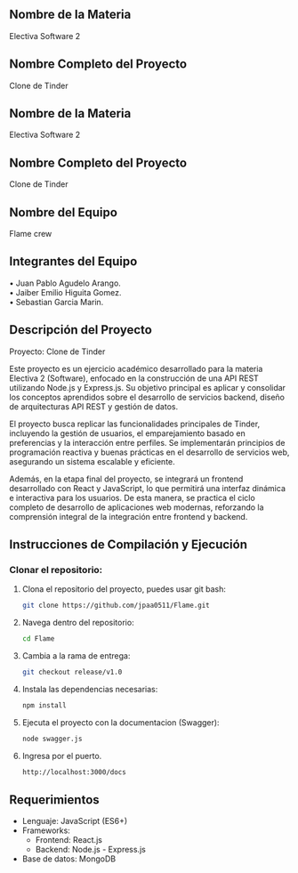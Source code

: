 ## Nombre de la Materia
Electiva Software 2

## Nombre Completo del Proyecto
Clone de Tinder

## Nombre de la Materia
Electiva Software 2

## Nombre Completo del Proyecto
Clone de Tinder

## Nombre del Equipo
Flame crew

## Integrantes del Equipo
• Juan Pablo Agudelo Arango.    
• Jaiber Emilio Higuita Gomez.    
• Sebastian Garcia Marin.


## Descripción del Proyecto
Proyecto: Clone de Tinder

Este proyecto es un ejercicio académico desarrollado para la materia Electiva 2 (Software), enfocado en la construcción de una API REST utilizando Node.js y Express.js. Su objetivo principal es aplicar y consolidar los conceptos aprendidos sobre el desarrollo de servicios backend, diseño de arquitecturas API REST y gestión de datos.

El proyecto busca replicar las funcionalidades principales de Tinder, incluyendo la gestión de usuarios, el emparejamiento basado en preferencias y la interacción entre perfiles. Se implementarán principios de programación reactiva y buenas prácticas en el desarrollo de servicios web, asegurando un sistema escalable y eficiente.

Además, en la etapa final del proyecto, se integrará un frontend desarrollado con React y JavaScript, lo que permitirá una interfaz dinámica e interactiva para los usuarios. De esta manera, se practica el ciclo completo de desarrollo de aplicaciones web modernas, reforzando la comprensión integral de la integración entre frontend y backend.

## Instrucciones de Compilación y Ejecución

### Clonar el repositorio:
1. Clona el repositorio del proyecto, puedes usar git bash:
   ```bash
   git clone https://github.com/jpaa0511/Flame.git
2. Navega dentro del repositorio:
   ```bash
   cd Flame
3. Cambia a la rama de entrega:
   ```bash
   git checkout release/v1.0
4. Instala las dependencias necesarias:
   ```bash
   npm install
5. Ejecuta el proyecto con la documentacion (Swagger):
   ```bash
   node swagger.js
6. Ingresa por el puerto.
   ```bash
   http://localhost:3000/docs

## Requerimientos
* Lenguaje: JavaScript (ES6+)
* Frameworks:
    * Frontend: React.js
    * Backend: Node.js - Express.js
* Base de datos: MongoDB
